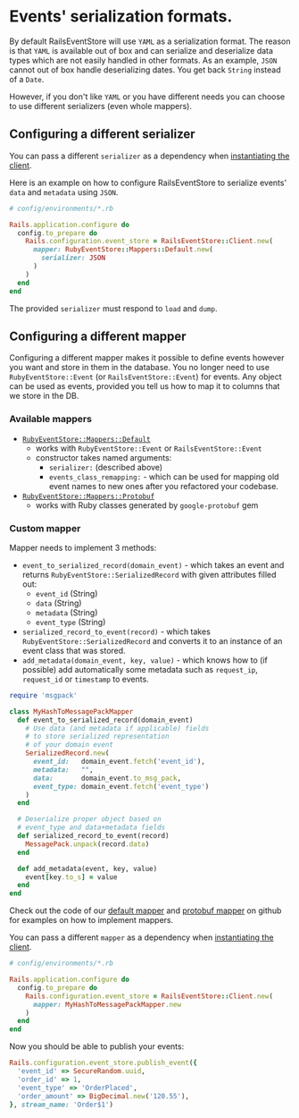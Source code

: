# Events' serialization formats.

By default RailsEventStore will use `YAML` as a
serialization format. The reason is that `YAML` is available out of box
and can serialize and deserialize data types which are not easily
handled in other formats. As an example, `JSON` cannot out of box handle
deserializing dates. You get back `String` instead of a `Date`.

However, if you don't like `YAML` or you have different needs you can
choose to use different serializers (even whole mappers).

## Configuring a different serializer

You can pass a different `serializer` as a dependency when [instantiating
the client](/docs/install).

Here is an example on how to configure RailsEventStore to serialize
events' `data` and `metadata` using `JSON`.

```ruby
# config/environments/*.rb

Rails.application.configure do
  config.to_prepare do
    Rails.configuration.event_store = RailsEventStore::Client.new(
      mapper: RubyEventStore::Mappers::Default.new(
        serializer: JSON 
      )
    )
  end
end
```

The provided `serializer` must respond to `load` and `dump`.

## Configuring a different mapper

Configuring a different mapper makes it possible to define events however you want and store in them in the database.
You no longer need to use `RubyEventStore::Event` (or `RailsEventStore::Event`) for events.
Any object can be used as events, provided you tell us how to map it to columns that we store in the DB.

### Available mappers

* [`RubyEventStore::Mappers::Default`](https://github.com/RailsEventStore/rails_event_store/blob/master/ruby_event_store/lib/ruby_event_store/mappers/default.rb)
  * works with `RubyEventStore::Event` or `RailsEventStore::Event`
  * constructor takes named arguments: 
    * `serializer:` (described above)
    * `events_class_remapping:` - which can be used for mapping old event names to new ones after you refactored your codebase.
* [`RubyEventStore::Mappers::Protobuf`](https://github.com/RailsEventStore/rails_event_store/blob/master/ruby_event_store/lib/ruby_event_store/mappers/protobuf.rb)
  * works with Ruby classes generated by `google-protobuf` gem

### Custom mapper

Mapper needs to implement 3 methods:

* `event_to_serialized_record(domain_event)` - which takes an event and returns `RubyEventStore::SerializedRecord` with given attributes filled out:
  * `event_id` (String)
  * `data` (String)
  * `metadata` (String)
  * `event_type` (String)
* `serialized_record_to_event(record)` - which takes `RubyEventStore::SerializedRecord` and converts it to an instance of an event class that was stored.
* `add_metadata(domain_event, key, value)` - which knows how to (if possible) add automatically some metadata such as `request_ip`, `request_id` or `timestamp` to events.

```ruby
require 'msgpack'

class MyHashToMessagePackMapper
  def event_to_serialized_record(domain_event)
    # Use data (and metadata if applicable) fields
    # to store serialized representation
    # of your domain event 
    SerializedRecord.new(
      event_id:   domain_event.fetch('event_id'),
      metadata:   "",
      data:       domain_event.to_msg_pack,
      event_type: domain_event.fetch('event_type')
    )
  end

  # Deserialize proper object based on
  # event_type and data+metadata fields
  def serialized_record_to_event(record)
    MessagePack.unpack(record.data)
  end

  def add_metadata(event, key, value)
    event[key.to_s] = value
  end
end
```

Check out the code of our [default mapper](https://github.com/RailsEventStore/rails_event_store/blob/52d5104a8f47dab7f71c555d0185b58bc9c71c5a/ruby_event_store/lib/ruby_event_store/mappers/default.rb) and [protobuf mapper](https://github.com/RailsEventStore/rails_event_store/blob/52d5104a8f47dab7f71c555d0185b58bc9c71c5a/ruby_event_store/lib/ruby_event_store/mappers/protobuf.rb) on github for examples on how to implement mappers.

You can pass a different `mapper` as a dependency when [instantiating the client](/docs/install).

```ruby
# config/environments/*.rb

Rails.application.configure do
  config.to_prepare do
    Rails.configuration.event_store = RailsEventStore::Client.new(
      mapper: MyHashToMessagePackMapper.new
    )
  end
end
```

Now you should be able to publish your events:

```ruby
Rails.configuration.event_store.publish_event({
  'event_id' => SecureRandom.uuid,
  'order_id' => 1,
  'event_type' => 'OrderPlaced',
  'order_amount' => BigDecimal.new('120.55'),
}, stream_name: 'Order$1')
```